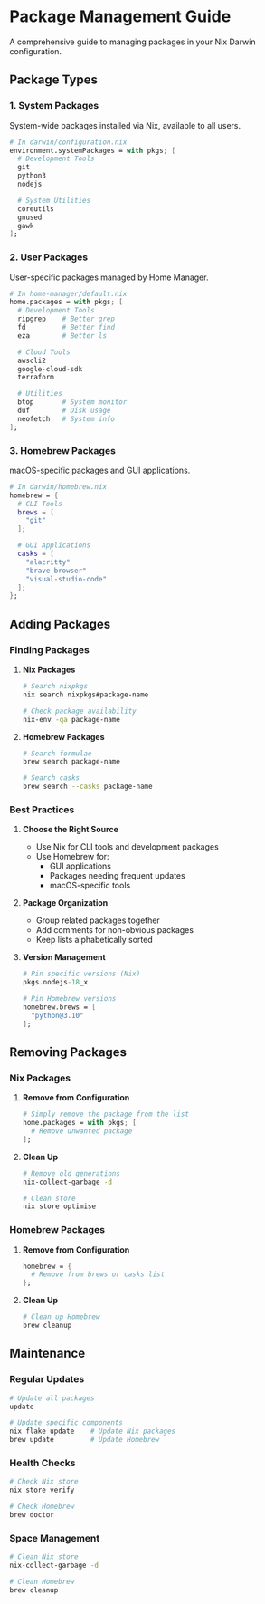 # Package Management Guide

A comprehensive guide to managing packages in your Nix Darwin configuration.

## Package Types

### 1. System Packages

System-wide packages installed via Nix, available to all users.

```nix
# In darwin/configuration.nix
environment.systemPackages = with pkgs; [
  # Development Tools
  git
  python3
  nodejs

  # System Utilities
  coreutils
  gnused
  gawk
];
```

### 2. User Packages

User-specific packages managed by Home Manager.

```nix
# In home-manager/default.nix
home.packages = with pkgs; [
  # Development Tools
  ripgrep    # Better grep
  fd         # Better find
  eza        # Better ls

  # Cloud Tools
  awscli2
  google-cloud-sdk
  terraform

  # Utilities
  btop       # System monitor
  duf        # Disk usage
  neofetch   # System info
];
```

### 3. Homebrew Packages

macOS-specific packages and GUI applications.

```nix
# In darwin/homebrew.nix
homebrew = {
  # CLI Tools
  brews = [
    "git"
  ];

  # GUI Applications
  casks = [
    "alacritty"
    "brave-browser"
    "visual-studio-code"
  ];
};
```

## Adding Packages

### Finding Packages

1. **Nix Packages**

   ```bash
   # Search nixpkgs
   nix search nixpkgs#package-name

   # Check package availability
   nix-env -qa package-name
   ```

2. **Homebrew Packages**

   ```bash
   # Search formulae
   brew search package-name

   # Search casks
   brew search --casks package-name
   ```

### Best Practices

1. **Choose the Right Source**
   - Use Nix for CLI tools and development packages
   - Use Homebrew for:
     - GUI applications
     - Packages needing frequent updates
     - macOS-specific tools

2. **Package Organization**
   - Group related packages together
   - Add comments for non-obvious packages
   - Keep lists alphabetically sorted

3. **Version Management**

   ```nix
   # Pin specific versions (Nix)
   pkgs.nodejs-18_x

   # Pin Homebrew versions
   homebrew.brews = [
     "python@3.10"
   ];
   ```

## Removing Packages

### Nix Packages

1. **Remove from Configuration**

   ```nix
   # Simply remove the package from the list
   home.packages = with pkgs; [
     # Remove unwanted package
   ];
   ```

2. **Clean Up**

   ```bash
   # Remove old generations
   nix-collect-garbage -d

   # Clean store
   nix store optimise
   ```

### Homebrew Packages

1. **Remove from Configuration**

   ```nix
   homebrew = {
     # Remove from brews or casks list
   };
   ```

2. **Clean Up**

   ```bash
   # Clean up Homebrew
   brew cleanup
   ```

## Maintenance

### Regular Updates

```bash
# Update all packages
update

# Update specific components
nix flake update    # Update Nix packages
brew update         # Update Homebrew
```

### Health Checks

```bash
# Check Nix store
nix store verify

# Check Homebrew
brew doctor
```

### Space Management

```bash
# Clean Nix store
nix-collect-garbage -d

# Clean Homebrew
brew cleanup
```
